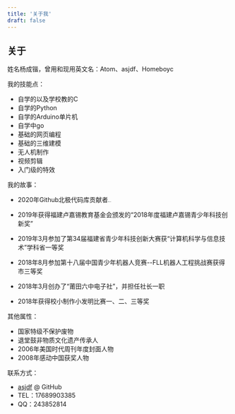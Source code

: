 ```yaml
---
title: '关于我'
draft: false
---
```


## 关于

姓名杨成锴，曾用和现用英文名：Atom、asjdf、Homeboyc



我的技能点：

- 自学的以及学校教的C
- 自学的Python
- 自学的Arduino单片机
- 自学中go
- 基础的网页编程
- 基础的三维建模
- 无人机制作
- 视频剪辑
- 入门级的特效



我的故事：

- 2020年Github北极代码库贡献者<img src="https://i.loli.net/2021/01/09/joalOZIH1z6nRyc.jpg" alt="狗头保命" style="zoom:10%;" />

- 2019年获得福建卢嘉锡教育基金会颁发的“2018年度福建卢嘉锡青少年科技创新奖”

- 2019年3月参加了第34届福建省青少年科技创新大赛获“计算机科学与信息技术”学科省一等奖

-  2018年8月参加第十八届中国青少年机器人竞赛--FLL机器人工程挑战赛获得市三等奖

- 2018年3月创办了“莆田六中电子社”，并担任社长一职

- 2018年获得校小制作小发明比赛一、二、三等奖




其他属性：

- 国家特级不保护废物
- 退堂鼓非物质文化遗产传承人
- 2006年美国时代周刊年度封面人物
- 2008年感动中国获奖人物



联系方式：

- [asjdf](https://github.com/asjdf) @ GitHub
- TEL：17689903385
- QQ：243852814

